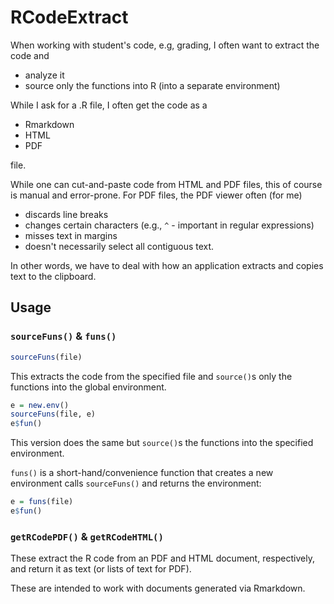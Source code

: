 
# RCodeExtract


When working with student's code, e.g, grading, I often want to 
extract the code and 

+ analyze it
+ source only the functions into R (into a separate environment)


While I ask for a .R file, I often get the code as a

+ Rmarkdown
+ HTML
+ PDF

file.


While one can cut-and-paste code from HTML and PDF files, 
this of course is manual and error-prone.
For PDF files, the PDF viewer often (for me) 

+ discards line breaks
+ changes certain characters (e.g., `^` - important in regular expressions)
+ misses text in margins
+ doesn't necessarily select all contiguous text.

In other words, we have to deal with how an application extracts and copies text to 
the clipboard.


## Usage


### `sourceFuns()` & `funs()`


```r
sourceFuns(file)
```

This extracts the code from the specified file
and `source()`s only the functions into the global environment.

```r
e = new.env()
sourceFuns(file, e)
e$fun()
```
This version does the same but `source()`s the 
functions into the specified environment. 


`funs()` is a short-hand/convenience function that creates a new environment
calls `sourceFuns()` and returns the environment:

```r
e = funs(file)
e$fun()
```


###  `getRCodePDF()` & `getRCodeHTML()`

These extract the R code from an PDF and HTML document, respectively,
and return it as text (or lists of text for PDF).

These are intended to work with documents generated via Rmarkdown.

